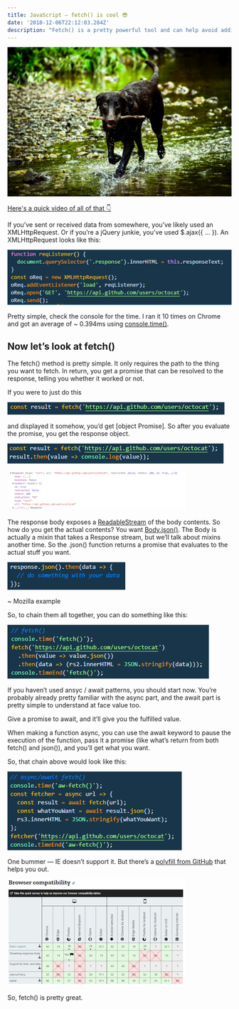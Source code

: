 ```yaml
---
title: JavaScript — fetch() is cool 😎
date: '2018-12-06T22:12:03.284Z'
description: "Fetch() is a pretty powerful tool and can help avoid adding excess libraries."
---
```

![Fetch](dog.jpeg)

[Here's a quick video of all of that 👇](https://soapbox.wistia.com/videos/VrE8ENWSQ8)

If you’ve sent or received data from somewhere, you’ve likely used an XMLHttpRequest. Or if you’re a jQuery junkie, you’ve used $.ajax({ … }). An XMLHttpRequest looks like this:

![Network request](network-request.png)

Pretty simple, check the console for the time. I ran it 10 times on Chrome and got an average of ~ 0.394ms using [console.time()](https://developer.mozilla.org/en-US/docs/Web/API/Console/time).

## Now let’s look at fetch()
The fetch() method is pretty simple. It only requires the path to the thing you want to fetch. In return, you get a promise that can be resolved to the response, telling you whether it worked or not.

If you were to just do this

![result](result.png)

and displayed it somehow, you’d get [object Promise]. So after you evaluate the promise, you get the response object.

![response object](response-object.png)

![inspect](inspect.png)

The response body exposes a [ReadableStream](https://developer.mozilla.org/en-US/docs/Web/API/Response) of the body contents. So how do you get the actual contents? You want [Body.json()](https://developer.mozilla.org/en-US/docs/Web/API/Body/json). The Body is actually a mixin that takes a Response stream, but we’ll talk about mixins another time. So the .json() function returns a promise that evaluates to the actual stuff you want.

![json](json.png)

~ Mozilla example

So, to chain them all together, you can do something like this:

![everything](everything.png)

If you haven’t used ansyc / await patterns, you should start now. You’re probably already pretty familiar with the async part, and the await part is pretty simple to understand at face value too.

Give a promise to await, and it’ll give you the fulfilled value.

When making a function async, you can use the await keyword to pause the execution of the function, pass it a promise (like what’s return from both fetch() and json()), and you’ll get what you want.

So, that chain above would look like this:

![chain](chain.png)

One bummer — IE doesn’t support it. But there’s a [polyfill from GitHub](https://github.com/github/fetch) that helps you out.

![compat](compat.png)

So, fetch() is pretty great.
